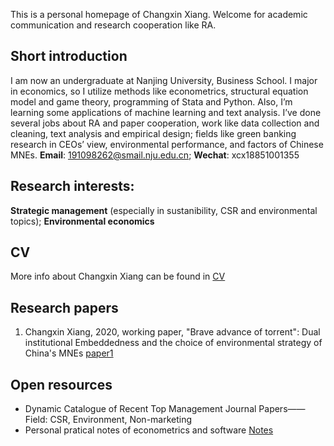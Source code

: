 This is a personal homepage of Changxin Xiang. Welcome for academic communication and research cooperation like RA.
## Short introduction
I am now an undergraduate at Nanjing University, Business School. I major in economics, so I utilize methods like econometrics, structural equation model and game theory, programming of Stata and Python. Also, I’m learning some applications of machine learning and text analysis. I’ve done several jobs about RA and paper cooperation, work like data collection and cleaning, text analysis and empirical design; fields like green banking research in CEOs’ view, environmental performance, and factors of Chinese MNEs.
**Email**: 191098262@smail.nju.edu.cn; 
**Wechat**: xcx18851001355
## Research interests:
**Strategic management** (especially in sustanibility, CSR and environmental topics); **Environmental economics**
## CV
More info about Changxin Xiang can be found in [CV](https://github.com/changxinxiang/changxinxiang/blob/gh-pages/CV_Changxin%20Xiang_2021.pdf)
## Research papers
1. Changxin Xiang, 2020, working paper, "Brave advance of torrent": Dual institutional Embeddedness and the choice of environmental strategy of China's MNEs [paper1](https://github.com/changxinxiang/changxinxiang/blob/gh-pages/Working%20paper_Changxin%20Xiang.pdf)

## Open resources
- Dynamic Catalogue of Recent Top Management Journal Papers——Field: CSR, Environment, Non-marketing
- Personal pratical notes of econometrics and software [Notes](https://github.com/changxinxiang/changxinxiang/blob/gh-pages/Personal%20pratical%20notes%20of%20econometrics%20and%20software.zip)
